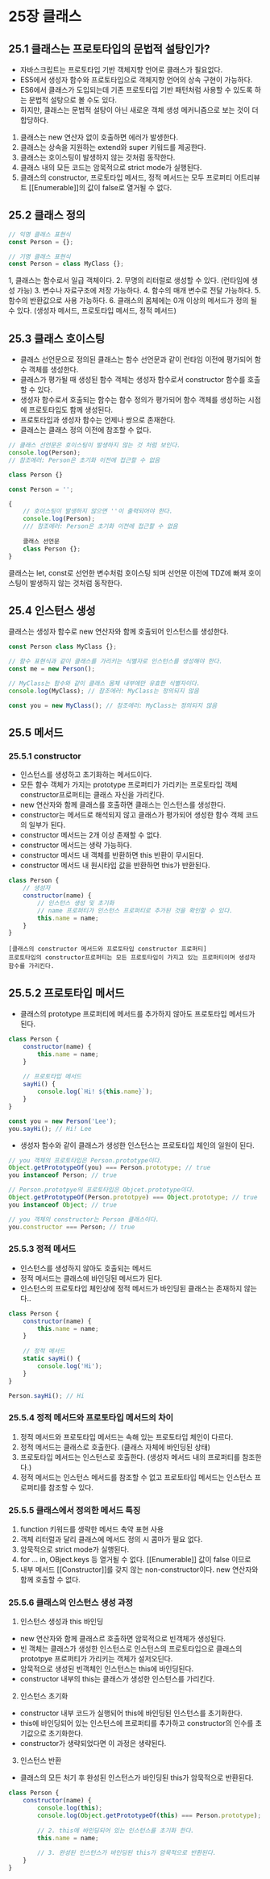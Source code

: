 # 25장 클래스

## 25.1 클래스는 프로토타입의 문법적 설탕인가?

- 자바스크립트는 프로토타입 기반 객체지향 언어로 클래스가 필요없다.
- ES5에서 생성자 함수와 프로토타입으로 객체지향 언어의 상속 구현이 가능하다.
- ES6에서 클래스가 도입되는데 기존 프로토타입 기반 패턴처럼 사용할 수 있도록 하는 문법적 설탕으로 볼 수도 있다.
- 하지만, 클래스는 문법적 설탕이 아닌 새로운 객체 생성 메커니즘으로 보는 것이 더 합당하다.

1. 클래스는 new 연산자 없이 호출하면 에러가 발생한다.
2. 클래스는 상속을 지원하는 extend와 super 키워드를 제공한다. 
3. 클래스는 호이스팅이 발생하지 않는 것처럼 동작한다.
4. 클래스 내의 모든 코드는 암묵적으로 strict mode가 실행된다.
5. 클래스의 constructor, 프로토타입 메서드, 정적 메서드는 모두 프로퍼티 어트리뷰트 [[Enumerable]]의 값이 false로 열거될 수 없다.

## 25.2 클래스 정의

```javascript
// 익명 클래스 표현식
const Person = {};

// 기명 클래스 표현식
const Person = class MyClass {};
```
1, 클래스는 함수로서 일급 객체이다.
2. 무명의 리터럴로 생성할 수 있다. (런타임에 생성 가능)
3. 변수나 자료구조에 저장 가능하다.
4. 함수의 매개 변수로 전달 가능하다.
5. 함수의 반환값으로 사용 가능하다.
6. 클래스의 몸체에는 0개 이상의 메서드가 정의 될 수 있다. (생성자 메서드, 프로토타입 메서드, 정적 메서드)

## 25.3 클래스 호이스팅

- 클래스 선언문으로 정의된 클래스는 함수 선언문과 같이 런타임 이전에 평가되어 함수 객체를 생성한다.
- 클래스가 평가될 때 생성된 함수 객체는 생성자 함수로서 constructor 함수를 호출할 수 있다.
- 생성자 함수로서 호출되는 함수는 함수 정의가 평가되어 함수 객체를 생성하는 시점에 프로토타입도 함께 생성된다.
- 프로토타입과 생성자 함수는 언제나 쌍으로 존재한다.
- 클래스는 클래스 정의 이전에 참조할 수 없다.

```javascript
// 클래스 선언문은 호이스팅이 발생하지 않는 것 처럼 보인다.
console.log(Person);
// 참조에러: Person은 초기화 이전에 접근할 수 없음

class Person {}
```

```javascript
const Person = '';

{
	// 호이스팅이 발생하지 않으면 ''이 출력되어야 한다.
	console.log(Person);
	/// 참조에러: Person은 초기화 이전에 접근할 수 없음
	
	클래스 선언문
	class Person {};
}
```

클래스는 let, const로 선언한 변수처럼 호이스팅 되며 선언문 이전에 TDZ에 빠져 호이스팅이 발생하지 않는 것처럼 동작한다.

## 25.4 인스턴스 생성

클래스는 생성자 함수로 new 연산자와 함께 호출되어 인스턴스를 생성한다.

```javascript
const Person class MyClass {};

// 함수 표현식과 같이 클래스를 가리키는 식별자로 인스턴스를 생성해야 한다.
const me = new Person();

// MyClass는 함수와 같이 클래스 몸체 내부에만 유효한 식별자이다.
console.log(MyClass); // 참조에러: MyClass는 정의되지 않음

const you = new MyClass(); // 참조에러: MyClass는 정의되지 않음
```

## 25.5 메서드

### 25.5.1 constructor

- 인스턴스를 생성하고 초기화하는 메서드이다.
- 모든 함수 객체가 가지는 prototype 프로퍼티가 가리키는 프로토타입 객체 constructor프로퍼티는 클래스 자신을 가리킨다.
- new 연산자와 함께 클래스를 호출하면 클래스는 인스턴스를 생성한다.
- constructor는 메서드로 해석되지 않고 클래스가 평가되어 생성한 함수 객체 코드의 일부가 된다.
- constructor 메서드는 2개 이상 존재할 수 없다.
- constructor 메서드는 생략 가능하다.
- constructor 메서드 내 객체를 반환하면 this 반환이 무시된다.
- constructor 메서드 내 원시타입 값을 반환하면 this가 반환된다.

```javascript
class Person {
	// 생성자
	constructor(name) {
		// 인스턴스 생성 및 초기화
		// name 프로퍼티가 인스턴스 프로퍼티로 추가된 것을 확인할 수 있다.
		this.name = name;
	}
}
```

	[클래스의 constructor 메서드와 프로토타입 constructor 프로퍼티]
	프로토타입의 constructor프로퍼티는 모든 프로토타입이 가지고 있는 프로퍼티이며 생성자 함수를 가리킨다.
	
## 25.5.2 프로토타입 메서드

- 클래스의 prototype 프로퍼티에 메서드를 추가하지 않아도 프로토타입 메서드가 된다.

```javascript
class Person {
	constructor(name) {
		this.name = name;
	}
	
	// 프로토타입 메서드
	sayHi() {
		console.log(`Hi! ${this.name}`);
	}
}

const you = new Person('Lee');
you.sayHi(); // Hi! Lee
```

- 생성자 함수와 같이 클래스가 생성한 인스턴스는 프로토타입 체인의 일원이 된다.

```javascript
// you 객체의 프로토타입은 Person.prototype이다.
Object.getPrototypeOf(you) === Person.prototype; // true
you instanceof Person; // true

// Person.prototpye의 프로토타입은 Objcet.prototype이다.
Object.getPrototypeOf(Person.prototpye) === Object.prototype; // true
you instanceof Object; // true

// you 객체의 constructor는 Person 클래스이다.
you.constructor === Person; // true
```

### 25.5.3 정적 메서드

- 인스턴스를 생성하지 않아도 호출되는 메서드
- 정적 메서드는 클래스에 바인딩된 메서드가 된다.
- 인스턴스의 프로토타입 체인상에 정적 메서드가 바인딩된 클래스는 존재하지 않는다..

```javascript
class Person {
	constructor(name) {
		this.name = name;
	}
	
	// 정적 메서드
	static sayHi() {
		console.log('Hi');
	}
}

Person.sayHi(); // Hi
```

### 25.5.4 정적 메서드와 프로토타입 메서드의 차이

1. 정적 메서드와 프로토타입 메서드는 속해 있는 프로토타입 체인이 다르다.
2. 정적 메서드는 클래스로 호출한다. (클래스 자체에 바인딩된 상태)
3. 프로토타입 메서드는 인스턴스로 호출한다. (생성자 메서드 내의 프로퍼티를 참조한다.)
4. 정적 메서드는 인스턴스 메서드를 참조할 수 없고 프로토타입 메서드는 인스턴스 프로퍼티를 참조할 수 있다.

### 25.5.5 클래스에서 정의한 메서드 특징

1. function 키워드를 생략한 메서드 축약 표현 사용
2. 객체 리터럴과 달리 클래스에 메서드 정의 시 콤마가 필요 없다.
3. 암묵적으로 strict mode가 실행된다.
4. for ... in, OBject.keys 등 열거될 수 없다. [[Enumerable]] 값이 false 이므로
5. 내부 메서드 [[Constructor]]를 갖지 않는 non-constructor이다. new 연산자와 함께 호출할 수 없다.

### 25.5.6 클래스의 인스턴스 생성 과정

1. 인스턴스 생성과 this 바인딩
  - new 연산자와 함께 클래스르 호출하면 암묵적으로 빈객체가 생성된다.
  - 빈 객체는 클래스가 생성한 인스턴스로 인스턴스의 프로토타입으로 클래스의 prototpye 프로퍼티가 가리키는 객체가 설저오딘다.
  - 암묵적으로 생성된 빈객체인 인스턴스는 this에 바인딩된다.
  - constructor 내부의 this는 클래스가 생성한 인스턴스를 가리킨다.

2. 인스턴스 초기화
  - constructor 내부 코드가 실행되어 this에 바인딩된 인스턴스를 초기화한다.
  - this에 바인딩되어 있는 인스턴스에 프로퍼티를 추가하고 constructor의 인수를 초기값으로 초기화한다.
  - constructor가 생략되었다면 이 과정은 생략된다.

3. 인스턴스 반환
  - 클래스의 모든 처기 후 완성된 인스턴스가 바인딩된 this가 암묵적으로 반환된다.

```javascript
class Person {
	constructor(name) {
		console.log(this);
		console.log(Object.getPrototypeOf(this) === Person.prototype); // true
		
		// 2. this에 바인딩되어 있는 인스턴스를 초기화 한다.
		this.name = name;
		
		// 3. 완성된 인스턴스가 바인딩된 this가 암묵적으로 반환된다.
	}
}
```

